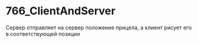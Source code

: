 # 766_ClientAndServer
Сервер отправляет на сервер положение прицела, а клиент рисует его в соответствующей позиции
